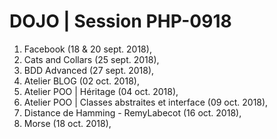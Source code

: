 # DOJO | Session PHP-0918


1. Facebook (18 & 20 sept. 2018),
2. Cats and Collars (25 sept. 2018),
3. BDD Advanced (27 sept. 2018),
4. Atelier BLOG (02 oct. 2018),
5. Atelier POO | Héritage (04 oct. 2018),
6. Atelier POO | Classes abstraites et interface (09 oct. 2018),
7. Distance de Hamming - RemyLabecot (16 oct. 2018),
7. Morse (18 oct. 2018),

